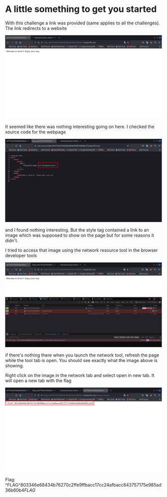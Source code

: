 # A little something to get you started

With this challenge a link was provided (same applies to all the challenges). The link redirects to a website

![website](img1.png)

It seemed like there was nothing interesting going on here. I checked the source code for the webpage

![source code](img2.png)

and I found nothing interesting. But the style tag contained a link to an image which was supposed to show on the page but for some reasons it didn't.

I tried to access that image using the network resource tool in the browser developer tools

![source code](img3.png)

if there's nothing there when you launch the network tool, refresh the page while the tool tab is open. You should see exactly what the image above is showing.

Right click on the image in the network tab and select open in new tab. It will open a new tab with the flag

![flag](img4.png)

Flag: ^FLAG^803346e68434b76270c2ffe9ffbacc17cc24afbacc843757175e985ad36b60b4$FLAG$